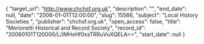 {
  "target_url": "http://www.chchsf.org.uk", 
  "description": "", 
  "end_date": null, 
  "date": "2006-01-01T12:00:00", 
  "slug": 15566, 
  "subject": "Local History Societies ", 
  "publisher": "chchsf.org.uk", 
  "open_access": false, 
  "title": "Merioneth Historical and Record Society", 
  "record_id": "20060101T120000/L/iMHxHf0xsTRRuVuXQELA==", 
  "start_date": null
}

